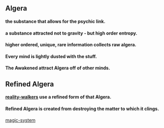 ## Algera
#### the substance that allows for the psychic link.
#### a substance attracted not to gravity - but high order entropy.
#### higher ordered, unique, rare information collects raw algera.
#### Every mind is lightly dusted with the stuff.
#### The Awakened attract Algera off of other minds. 


## Refined Algera

#### [reality-walkers](reality-walkers.md) use a refined form of that Algera.
#### Refined Algera is created from destroying the matter to which it clings.



[magic-system](magic-system.md)
